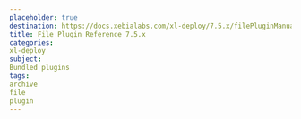 ```yaml
---
placeholder: true
destination: https://docs.xebialabs.com/xl-deploy/7.5.x/filePluginManual.html
title: File Plugin Reference 7.5.x
categories:
xl-deploy
subject:
Bundled plugins
tags:
archive
file
plugin
---
```


